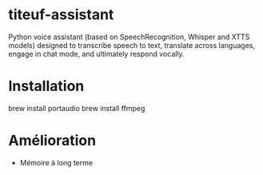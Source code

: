 # titeuf-assistant
Python voice assistant (based on SpeechRecognition, Whisper and XTTS models) designed to transcribe speech to text, translate across languages, engage in chat mode, and ultimately respond vocally.

# Installation

brew install portaudio
brew install ffmpeg

# Amélioration

- Mémoire à long terme